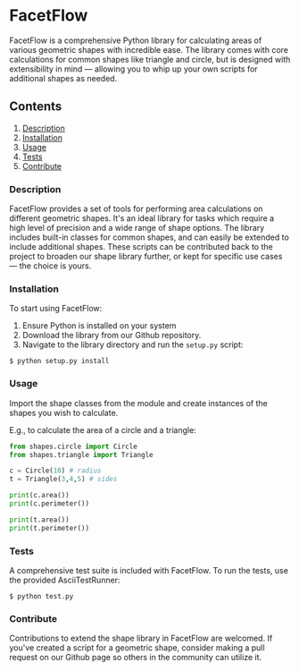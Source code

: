 # FacetFlow

FacetFlow is a comprehensive Python library for calculating areas of various geometric shapes with incredible ease. The library comes with core calculations for common shapes like triangle and circle, but is designed with extensibility in mind — allowing you to whip up your own scripts for additional shapes as needed.

## Contents

1. [Description](#Description)
2. [Installation](#Installation)
3. [Usage](#Usage)
4. [Tests](#Tests)
5. [Contribute](#Contribute)

### Description

FacetFlow provides a set of tools for performing area calculations on different geometric shapes. It's an ideal library for tasks which require a high level of precision and a wide range of shape options. The library includes built-in classes for common shapes, and can easily be extended to include additional shapes. These scripts can be contributed back to the project to broaden our shape library further, or kept for specific use cases — the choice is yours.

### Installation

To start using FacetFlow:

1. Ensure Python is installed on your system
2. Download the library from our Github repository.
3. Navigate to the library directory and run the `setup.py` script:

```
$ python setup.py install
```

### Usage

Import the shape classes from the module and create instances of the shapes you wish to calculate.

E.g., to calculate the area of a circle and a triangle:

```python
from shapes.circle import Circle
from shapes.triangle import Triangle

c = Circle(10) # radius
t = Triangle(3,4,5) # sides

print(c.area())
print(c.perimeter())

print(t.area())
print(t.perimeter())
```

### Tests

A comprehensive test suite is included with FacetFlow. To run the tests, use the provided AsciiTestRunner:

```
$ python test.py
```

### Contribute

Contributions to extend the shape library in FacetFlow are welcomed. If you've created a script for a geometric shape, consider making a pull request on our Github page so others in the community can utilize it.
</details>